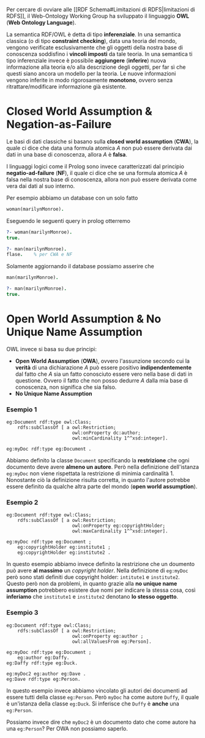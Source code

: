 Per cercare di ovviare alle [[RDF Schema#Limitazioni di RDFS|limitazioni di RDFS]], il Web-Ontology Working Group ha sviluppato il linguaggio **OWL** (**Web Ontology Language**).

La semantica RDF/OWL è detta di tipo **inferenziale**.
In una semantica classica (o di tipo **constraint checking**), data una teoria del mondo, vengono verificate esclusivamente che gli oggetti della nostra base di conoscenza soddisfino i **vincoli imposti** da tale teoria.
In una semantica ti tipo inferenziale invece è possibile **aggiungere** (**inferire**) nuova informazione alla teoria e/o alla descrizione degli oggetti, per far sì che questi siano ancora un modello per la teoria.
Le nuove informazioni vengono inferite in modo rigorosamente **monotono**, ovvero senza ritrattare/modificare informazione già esistente.

# Closed World Assumption & Negation-as-Failure
Le basi di dati classiche si basano sulla **closed world assumption** (**CWA**), la quale ci dice che data una formula atomica $A$ non può essere derivata dai dati in una base di conoscenza, allora $A$ è **falsa**.

I linguaggi logici come il Prolog sono invece caratterizzati dal principio **negatio-ad-failure** (**NF**), il quale ci dice che se una formula atomica $A$ è falsa nella nostra base di conoscenza, allora non può essere derivata come vera dai dati al suo interno.

Per esempio abbiamo un database con un solo fatto
```prolog
woman(marilynMonroe).
```
Eseguendo le seguenti query in prolog otterremo
```prolog
?- woman(marilynMonroe).
true.

?- man(marilynMonroe).
flase.    % per CWA e NF
```
Solamente aggiornando il database possiamo asserire che
```prolog
man(marilynMonroe).

?- man(marilynMonroe).
true.
```

# Open World Assumption & No Unique Name Assumption
OWL invece si basa su due principi:
- **Open World Assumption** (**OWA**), ovvero l'assunzione secondo cui la **verità** di una dichiarazione $A$ può essere positivo **indipendentemente** dal fatto che $A$ sia un fatto conosciuto essere vero nella base di dati in questione. Ovvero il fatto che non posso dedurre $A$ dalla mia base di conoscenza, non significa che sia falso.
- **No Unique Name Assumption**

### Esempio 1
```turtle
eg:Document rdf:type owl:Class;
	rdfs:subClassOf [ a owl:Restriction;
						owl:onProperty dc:author;
						owl:minCardinality 1^^xsd:integer].

eg:myDoc rdf:type eg:Document .
```

Abbiamo definito la classe `Document` specificando la **restrizione** che ogni documento deve avere **almeno un autore**.
Però nella definizione dell'istanza `eg:myDoc` non viene rispettata la restrizione di minimia cardinalità 1.
Nonostante ciò la definizione risulta corretta, in quanto l'autore potrebbe essere definito da qualche altra parte del mondo (**open world assumption**).

### Esempio 2
```turtle
eg:Document rdf:type owl:Class;
	rdfs:subClassOf [ a owl:Restriction;
						owl:onProperty eg:copyrightHolder;
						owl:maxCardinality 1^^xsd:integer].

eg:myDoc rdf:type eg:Document ;
	eg:copyrightHolder eg:institute1 ;
	eg:copyrightHolder eg:institute2 .
```
In questo esempio abbiamo invece definito la restrizione che un doumento può avere **al massimo** un *copyright holder*.
Nella definizione di `eg:myDoc` però sono stati definiti due copyright holder: `intitute1` e `institute2`.
Questo però non da problemi, in quanto grazie alla **no unique name assumption** potrebbero esistere due nomi per indicare la stessa cosa, così **inferiamo** che `institute1` e `institute2` denotano **lo stesso oggetto**.

### Esempio 3
```turtle
eg:Document rdf:type owl:Class;
	rdfs:subClassOf [ a owl:Restriction;
						owl:onProperty eg:author ;
						owl:allValuesFrom eg:Person].

eg:myDoc rdf:type eg:Document ;
	eg:author eg:Daffy.
eg:Daffy rdf:type eg:Duck.

eg:myDoc2 eg:author eg:Dave .
eg:Dave rdf:type eg:Person.
```
In questo esempio invece abbiamo vincolato gli autori dei documenti ad essere tutti della classe `eg:Person`.
Però `myDoc` ha come autore `Duffy`, il quale è un'istanza della classe `eg:Duck`.
Si inferisce che `Duffy` è **anche** una `eg:Person`.

Possiamo invece dire che `myDoc2` è un documento dato che come autore ha una `eg:Person`?
Per OWA non possiamo saperlo.